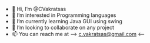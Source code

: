 - 👋 Hi, I’m @CVakratsas
- 👀 I’m interested in Programming languages
- 🌱 I’m currently learning Java GUI using swing
- 💞️ I’m looking to collaborate on any project
- 📫 You can reach me at --> c.vakratsas@gmail.com <--

<!---
CVakratsas/CVakratsas is a ✨ special ✨ repository because its `README.md` (this file) appears on your GitHub profile.
You can click the Preview link to take a look at your changes.
--->
